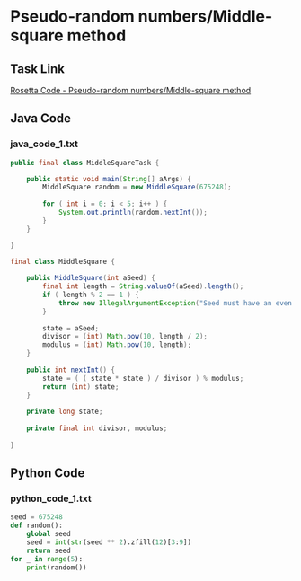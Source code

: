 # Pseudo-random numbers/Middle-square method

## Task Link
[Rosetta Code - Pseudo-random numbers/Middle-square method](https://rosettacode.org/wiki/Pseudo-random_numbers/Middle-square_method)

## Java Code
### java_code_1.txt
```java
public final class MiddleSquareTask {

	public static void main(String[] aArgs) {
		MiddleSquare random = new MiddleSquare(675248);
		
		for ( int i = 0; i < 5; i++ ) {
	        System.out.println(random.nextInt());
		}
	}	

}

final class MiddleSquare {
	
	public MiddleSquare(int aSeed) {
		final int length = String.valueOf(aSeed).length();
		if ( length % 2 == 1 ) {
			throw new IllegalArgumentException("Seed must have an even number of digits");
		}
		
		state = aSeed;
		divisor = (int) Math.pow(10, length / 2);
		modulus = (int) Math.pow(10, length);
	}
	
	public int nextInt() {
		state = ( ( state * state ) / divisor ) % modulus;		
		return (int) state;
	}
	
	private long state;
	
	private final int divisor, modulus;
	
}

```

## Python Code
### python_code_1.txt
```python
seed = 675248
def random():
    global seed
    seed = int(str(seed ** 2).zfill(12)[3:9])
    return seed
for _ in range(5):
    print(random())

```

